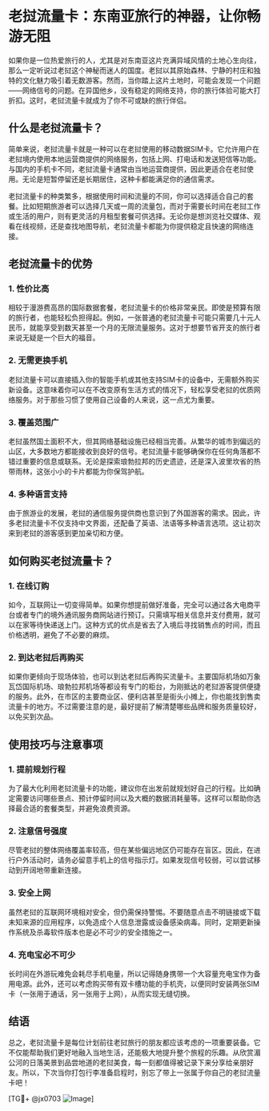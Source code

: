 # 老挝流量卡：东南亚旅行的神器，让你畅游无阻

如果你是一位热爱旅行的人，尤其是对东南亚这片充满异域风情的土地心生向往，那么一定听说过老挝这个神秘而迷人的国度。老挝以其原始森林、宁静的村庄和独特的文化魅力吸引着无数游客。然而，当你踏上这片土地时，可能会发现一个问题——网络信号的问题。在异国他乡，没有稳定的网络支持，你的旅行体验可能大打折扣。这时，老挝流量卡就成为了你不可或缺的旅行伴侣。

## 什么是老挝流量卡？

简单来说，老挝流量卡就是一种可以在老挝使用的移动数据SIM卡。它允许用户在老挝境内使用本地运营商提供的网络服务，包括上网、打电话和发送短信等功能。与国内的手机卡不同，老挝流量卡通常由当地运营商提供，因此更适合在老挝使用。无论是短暂停留还是长期居住，这种卡都能满足你的通信需求。

老挝流量卡的种类繁多，根据使用时间和流量的不同，你可以选择适合自己的套餐。比如短期旅游者可以选择几天或一周的流量包，而对于需要长时间在老挝工作或生活的用户，则有更灵活的月租型套餐可供选择。无论你是想浏览社交媒体、观看在线视频，还是查找地图导航，老挝流量卡都能为你提供稳定且快速的网络连接。

## 老挝流量卡的优势

### 1. **性价比高**

相较于漫游费高昂的国际数据套餐，老挝流量卡的价格非常亲民。即使是预算有限的旅行者，也能轻松负担得起。例如，一张普通的老挝流量卡可能只需要几十元人民币，就能享受到数天甚至一个月的无限流量服务。这对于想要节省开支的旅行者来说无疑是一个巨大的福音。

### 2. **无需更换手机**

老挝流量卡可以直接插入你的智能手机或其他支持SIM卡的设备中，无需额外购买新设备。这意味着你可以在不改变原有生活方式的情况下，轻松享受老挝的优质网络服务。对于那些习惯了使用自己设备的人来说，这一点尤为重要。

### 3. **覆盖范围广**

老挝虽然国土面积不大，但其网络基础设施已经相当完善。从繁华的城市到偏远的山区，大多数地方都能接收到良好的信号。老挝流量卡能够确保你在任何角落都不错过重要的信息或联系。无论是探索琅勃拉邦的历史遗迹，还是深入波里坎省的热带雨林，这张小小的卡片都能为你保驾护航。

### 4. **多种语言支持**

由于旅游业的发展，老挝的通信服务提供商也意识到了外国游客的需求。因此，许多老挝流量卡不仅支持中文界面，还配备了英语、法语等多种语言选项。这让初次来到老挝的游客感到更加亲切和方便。

## 如何购买老挝流量卡？

### 1. 在线订购

如今，互联网让一切变得简单。如果你想提前做好准备，完全可以通过各大电商平台或者专门的境外通讯服务商网站进行预订。只需填写相关信息并支付费用，就可以在家等待快递送上门。这种方式的优点是省去了入境后寻找销售点的时间，而且价格透明，避免了不必要的麻烦。

### 2. 到达老挝后再购买

如果你更倾向于现场体验，也可以到达老挝后再购买流量卡。主要国际机场如万象瓦岱国际机场、琅勃拉邦机场等都设有专门的柜台，为刚抵达的老挝游客提供便捷的服务。此外，在市区的主要商业区、便利店甚至是街头小摊上，你也能找到售卖流量卡的地方。不过需要注意的是，最好提前了解清楚哪些品牌和服务质量较好，以免买到次品。

## 使用技巧与注意事项

### 1. 提前规划行程

为了最大化利用老挝流量卡的功能，建议你在出发前就规划好自己的行程。比如确定需要访问哪些景点、预计停留时间以及大概的数据消耗量等。这样可以帮助你选择最合适的套餐类型，并避免浪费资源。

### 2. 注意信号强度

尽管老挝的整体网络覆盖率较高，但在某些偏远地区仍可能存在盲区。因此，在进行户外活动时，请务必留意手机上的信号指示灯。如果发现信号较弱，可以尝试移动到开阔地带重新连接。

### 3. 安全上网

虽然老挝的互联网环境相对安全，但仍需保持警惕。不要随意点击不明链接或下载未知来源的应用程序，以免造成个人信息泄露或设备感染病毒。同时，定期更新操作系统及杀毒软件版本也是必不可少的安全措施之一。

### 4. 充电宝必不可少

长时间在外游玩难免会耗尽手机电量，所以记得随身携带一个大容量充电宝作为备用电源。此外，还可以考虑购买带有双卡槽功能的手机壳，以便同时安装两张SIM卡（一张用于通话，另一张用于上网），从而实现无缝切换。

## 结语

总之，老挝流量卡是每位计划前往老挝旅行的朋友都应该考虑的一项重要装备。它不仅能帮助我们更好地融入当地生活，还能极大地提升整个旅程的乐趣。从欣赏湄公河的日落美景到品尝地道的老挝美食，每一刻都值得被记录下来分享给亲朋好友。所以，下次当你打包行李准备启程时，别忘了带上一张属于你自己的老挝流量卡吧！

[TG💪+ @jx0703 ![Image](https://github.com/user-attachments/assets/dbca1d08-cadb-493c-b0ec-ad6f7a83f270)]